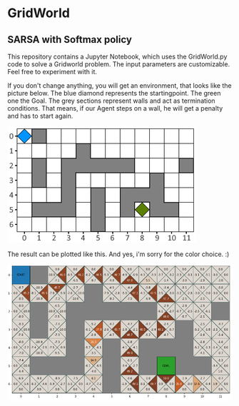 # GridWorld
## SARSA with Softmax policy

This repository contains a Jupyter Notebook, which uses the GridWorld.py code to solve a Gridworld problem. The input parameters are customizable. Feel free to experiment with it. 

If you don't change anything, you will get an environment, that looks like the picture below. The blue diamond represents the startingpoint. The green one the Goal. The grey sections represent walls and act as termination conditions. That means, if our Agent steps on a wall, he will get a penalty and has to start again.

![alt text](https://github.com/LentAxis/GridWorld-SARSA-Softmax-policy/blob/main/pic/GridWorld.png?raw=true)

The result can be plotted like this. And yes, i'm sorry for the color choice. :)

![alt text](https://github.com/LentAxis/GridWorld-SARSA-Softmax-policy/blob/main/pic/GridPlot.PNG?raw=true)

